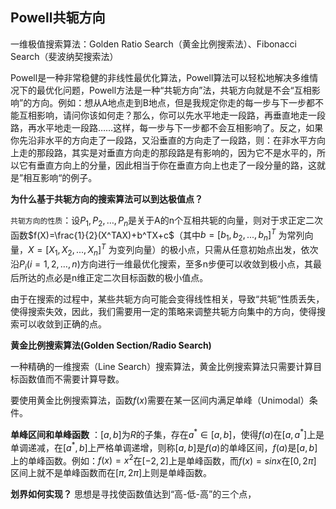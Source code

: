 ## Powell共轭方向

一维极值搜索算法：Golden Ratio Search（黄金比例搜索法）、Fibonacci Search（斐波纳契搜索法）

Powell是一种非常稳健的非线性最优化算法，Powell算法可以轻松地解决多维情况下的最优化问题，Powell方法是一种“共轭方向”法，共轭方向就是不会“互相影响”的方向。例如：想从A地点走到B地点，但是我规定你走的每一步与下一步都不能互相影响，请问你该如何走？那么，你可以先水平地走一段路，再垂直地走一段路，再水平地走一段路……这样，每一步与下一步都不会互相影响了。反之，如果你先沿非水平的方向走了一段路，又沿垂直的方向走了一段路，则：在非水平方向上走的那段路，其实是对垂直方向走的那段路是有影响的，因为它不是水平的，所以它有垂直方向上的分量，因此相当于你在垂直方向上也走了一段分量的路，这就是”相互影响“的例子。

**为什么基于共轭方向的搜索算法可以到达极值点？** 

`共轭方向的性质`：设$P_1 ,P_2 ,…,P_n$是关于A的n个互相共轭的向量，则对于求正定二次函数$f(X)=\frac{1}{2}(X^TAX)+b^TX+c$（其中$b=[b_1,b_2,...,b_n]^T$ 为常列向量，$X=[X_1,X_2,...,X_n]^T$ 为变列向量）的极小点，只需从任意初始点出发，依次沿$P_i (i=1,2,…,n)$方向进行一维最优化搜索，至多n步便可以收敛到极小点，其最后所达的点必是n维正定二次目标函数的极小值点。

由于在搜索的过程中，某些共轭方向可能会变得线性相关，导致“共轭”性质丢失，使得搜索失效，因此，我们需要用一定的策略来调整共轭方向集中的方向，使得搜索可以收敛到正确的点。



**黄金比例搜索算法(Golden Section/Radio Search)**

一种精确的一维搜索（Line Search）搜索算法，黄金比例搜索算法只需要计算目标函数值而不需要计算导数。

要使用黄金比例搜索算法，函数$f(x)$需要在某一区间内满足单峰（Unimodal）条件。

**单峰区间和单峰函数** ：$[a,b]$为$R$的子集，存在$a^* \in [a,b]$，使得$f(a)$在$[a,a^*]$上是单调递减，在$[a^*,b]$上严格单调递增，则称$[a,b]$是$f(a)$的单峰区间，$f(a)$是$[a,b]$上的单峰函数。例如：$f(x) = x^2$在$[-2,2]$上是单峰函数，而$f(x)=sinx$在$[0,2\pi]$ 区间上就不是单峰函数而在$[\pi,2\pi]$上则是单峰函数。

**划界如何实现？** 思想是寻找使函数值达到“高-低-高”的三个点，












